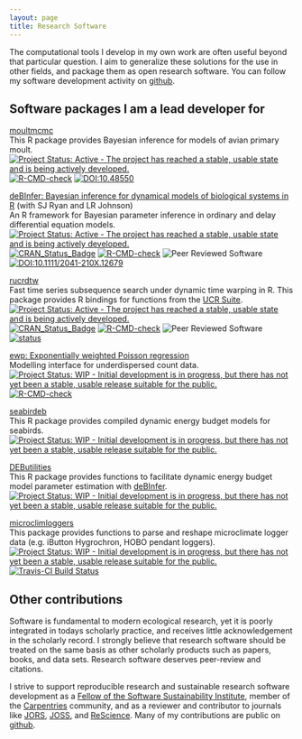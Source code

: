 ```yaml
---
layout: page
title: Research Software
---
```

The computational tools I develop in my own work are often useful beyond that particular question. I aim to generalize these solutions for the use in other fields, and package them as open research software. You can follow my software development activity on [github](https://github.com/pboesu).



## Software packages I am a lead developer for
[moultmcmc](https://github.com/pboesu/moultmcmc)<br>
This R package provides Bayesian inference for models of avian primary moult.<br>
[![Project Status: Active - The project has reached a stable, usable state and is being actively developed.](http://www.repostatus.org/badges/latest/active.svg)](http://www.repostatus.org/#active)
[![R-CMD-check](https://github.com/pboesu/moultmcmc/workflows/R-CMD-check/badge.svg)](https://github.com/pboesu/moultmcmc/actions)
[![DOI:10.48550](https://img.shields.io/badge/DOI-10.48550%2FarXiv.2205.12120-blue.svg)](https://doi.org/10.48550/arXiv.2205.12120)

[deBInfer: Bayesian inference for dynamical models of biological systems in R](https://github.com/pboesu/debinfer) (with SJ Ryan and LR Johnson)<br>
An R framework for Bayesian parameter inference in ordinary and delay differential equation models.<br>
[![Project Status: Active - The project has reached a stable, usable state and is being actively developed.](http://www.repostatus.org/badges/latest/active.svg)](http://www.repostatus.org/#active)
[![CRAN_Status_Badge](http://www.r-pkg.org/badges/version/deBInfer)](https://cran.r-project.org/package=deBInfer)
[![R-CMD-check](https://github.com/pboesu/debinfer/workflows/R-CMD-check/badge.svg)](https://github.com/pboesu/debinfer/actions)
![Peer Reviewed Software](https://img.shields.io/badge/Peer%20Reviewed-%E2%9C%93-green.svg)
[![DOI:10.1111/2041-210X.12679](https://img.shields.io/badge/DOI-10.1111%2F2041--210X.12679-blue.svg)](http://doi.org/10.1111/2041-210X.12679)

[rucrdtw](https://github.com/pboesu/rucrdtw)<br>
Fast time series subsequence search under dynamic time warping in R. This package provides R bindings for functions from the [UCR Suite](http://www.cs.ucr.edu/~eamonn/UCRsuite.html). <br>
[![Project Status: Active - The project has reached a stable, usable state and is being actively developed.](http://www.repostatus.org/badges/latest/active.svg)](http://www.repostatus.org/#active)
[![CRAN_Status_Badge](http://www.r-pkg.org/badges/version/rucrdtw)](https://cran.r-project.org/package=rucrdtw)
[![R-CMD-check](https://github.com/pboesu/rucrdtw/workflows/R-CMD-check/badge.svg)](https://github.com/pboesu/rucrdtw/actions)
![Peer Reviewed Software](https://img.shields.io/badge/Peer%20Reviewed-%E2%9C%93-green.svg)
[![status](http://joss.theoj.org/papers/17bb01f6599983da0597e1aeec4d3bfc/status.svg)](http://joss.theoj.org/papers/17bb01f6599983da0597e1aeec4d3bfc)

[ewp: Exponentially weighted Poisson regression](https://github.com/pboesu/ewp)<br>
Modelling interface for underdispersed count data.<br>
[![Project Status: WIP - Initial development is in progress, but there has not yet been a stable, usable release suitable for the public.](http://www.repostatus.org/badges/latest/wip.svg)](http://www.repostatus.org/#wip)
[![R-CMD-check](https://github.com/pboesu/ewp/workflows/R-CMD-check/badge.svg)](https://github.com/pboesu/ewp/actions)

[seabirdeb](https://github.com/pboesu/seabirdeb)<br>
This R package provides compiled dynamic energy budget models for seabirds. <br>
[![Project Status: WIP - Initial development is in progress, but there has not yet been a stable, usable release suitable for the public.](http://www.repostatus.org/badges/latest/wip.svg)](http://www.repostatus.org/#wip)

[DEButilities](https://github.com/pboesu/DEButilities)  
This R package provides functions to facilitate dynamic energy budget model parameter estimation with [deBInfer](https://github.com/pboesu/debinfer). <br>
[![Project Status: WIP - Initial development is in progress, but there has not yet been a stable, usable release suitable for the public.](http://www.repostatus.org/badges/latest/wip.svg)](http://www.repostatus.org/#wip)

[microclimloggers](https://github.com/RyanLab/ryanlabloggers)<br>
This package provides functions to parse and reshape microclimate logger data (e.g. iButton Hygrochron, HOBO pendant loggers). <br>
[![Project Status: WIP - Initial development is in progress, but there has not yet been a stable, usable release suitable for the public.](http://www.repostatus.org/badges/latest/wip.svg)](http://www.repostatus.org/#wip)
[![Travis-CI Build Status](https://travis-ci.org/RyanLab/microclimloggers.svg?branch=master)](https://travis-ci.org/RyanLab/microclimloggers) 

## Other contributions

Software is fundamental to modern ecological research, yet it is poorly integrated in todays scholarly practice, and receives little acknowledgement in the scholarly record. I strongly believe that research software should be treated on the same basis as other scholarly products such as papers, books, and data sets. Research software deserves peer-review and citations. 

I strive to support reproducible research and sustainable research software development as a [Fellow of the Software Sustainability Institute](https://software.ac.uk/about/fellows), member of the [Carpentries](https://software-carpentry.org/about/) community, and as a reviewer and contributor to journals like [JORS](http://openresearchsoftware.metajnl.com/), [JOSS](http://joss.theoj.com/), and [ReScience](http://rescience.github.io/). Many of my contributions are public on [github](https://github.com/pboesu).
